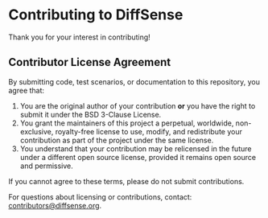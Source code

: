 # Contributing to DiffSense

Thank you for your interest in contributing!

## Contributor License Agreement

By submitting code, test scenarios, or documentation to this repository, you agree that:

1. You are the original author of your contribution **or** you have the right to submit it under the BSD 3-Clause License.
2. You grant the maintainers of this project a perpetual, worldwide, non-exclusive, royalty-free license to use, modify, and redistribute your contribution as part of the project under the same license.
3. You understand that your contribution may be relicensed in the future under a different open source license, provided it remains open source and permissive.

If you cannot agree to these terms, please do not submit contributions.

For questions about licensing or contributions, contact: [contributors@diffsense.org](mailto:contributors@diffsense.org).
